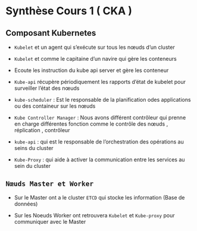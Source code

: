 # Synthèse Cours 1 ( CKA )

## Composant Kubernetes

* ```Kubelet``` et un agent qui s’exécute sur tous les nœuds d’un cluster

* ```Kubelet``` et comme le capitaine d’un navire qui gère les conteneurs

* Ecoute les instruction du kube api server et gère les conteneur

* ```Kube-api``` récupère périodiquement les rapports d’état de kubelet pour surveiller l’état des nœuds

* ```kube-scheduler``` : Est le responsable de la planification odes applications ou des containeur sur les nœuds
* ```Kube Controller Manager``` :
Nous avons différent contrôleur qui prenne en charge différentes fonction comme le contrôle des nœuds , réplication , contrôleur 

* ```kube-api``` : qui est le responsable de l’orchestration des opérations au seins du cluster

* ```Kube-Proxy``` : qui aide à activer la communication entre les services au sein du cluster

## ```Nœuds Master et Worker```

* Sur le Master ont a le cluster ```ETCD``` qui stocke les information (Base de données)

* Sur les Noeuds Worker ont retrouvera ```Kubelet``` et ```Kube-proxy``` pour communiquer avec le Master


